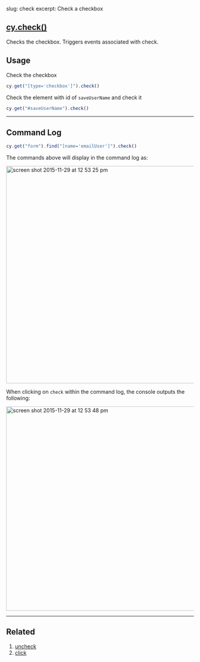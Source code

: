 slug: check
excerpt: Check a checkbox

## [cy.check()](#usage)

Checks the checkbox. Triggers events associated with check.

## Usage

Check the checkbox

```javascript
cy.get("[type='checkbox']").check()
```

Check the element with id of `saveUserName` and check it

```javascript
cy.get("#saveUserName").check()
```
***

## Command Log

```javascript
cy.get("form").find("[name='emailUser']").check()
```

The commands above will display in the command log as:

<img width="582" alt="screen shot 2015-11-29 at 12 53 25 pm" src="https://cloud.githubusercontent.com/assets/1271364/11458925/6226b39e-9698-11e5-9a2a-debf91f5989a.png">

When clicking on `check` within the command log, the console outputs the following:

<img width="547" alt="screen shot 2015-11-29 at 12 53 48 pm" src="https://cloud.githubusercontent.com/assets/1271364/11458927/65a2526c-9698-11e5-8b33-f59e666170e2.png">

***
## Related
1. [uncheck](http://on.cypress.io/api/uncheck)
2. [click](http://on.cypress.io/api/click)